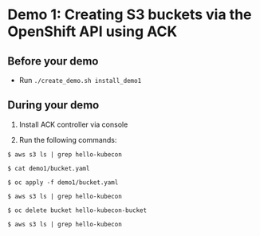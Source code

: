 # Demo 1: Creating S3 buckets via the OpenShift API using ACK

## Before your demo
- Run `./create_demo.sh install_demo1`

## During your demo
1. Install ACK controller via console

2. Run the following commands:

```
$ aws s3 ls | grep hello-kubecon

$ cat demo1/bucket.yaml

$ oc apply -f demo1/bucket.yaml

$ aws s3 ls | grep hello-kubecon

$ oc delete bucket hello-kubecon-bucket

$ aws s3 ls | grep hello-kubecon
```
